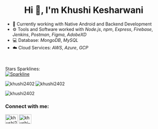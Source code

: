 <h1 align="center">Hi 👋, I'm Khushi Kesharwani</h1>

- 💛 Currently working with Native Android and Backend Development
- ⚙️ Tools and Software worked with *Node.js*, *npm*, *Express*, *Firebase*, *Jenkins*, *Postman*, *Figma*, *AdobeXD*
- 💻 Database: *MongoDB*, *MySQL*
- ☁️ Cloud Services: *AWS*, *Azure*, *GCP*

<br>

Stars Sparklines: <br>
[![Sparkline](https://stars.medv.io/Naereen/badges.svg)](https://stars.medv.io/Naereen/badges)
  


<p><img align="left" src="https://github-readme-stats.vercel.app/api/top-langs?username=khushi2402&show_icons=true&locale=en&layout=compact" alt="khushi2402" /></p>

<p><img align="center" src="https://github-readme-stats.vercel.app/api?username=khushi2402&show_icons=true&locale=en" alt="khushi2402" /> </p>

<p><img align="center" src="https://github-readme-streak-stats.herokuapp.com/?user=khushi2402&" alt="khushi2402" /></p>

<h3 align="left">Connect with me:</h3>
<p align="left">
<a href="https://twitter.com/khushi24k" target="blank"><img align="center" src="https://raw.githubusercontent.com/rahuldkjain/github-profile-readme-generator/master/src/images/icons/Social/twitter.svg" alt="khushi24k" height="30" width="40" /></a>
<a href="https://linkedin.com/in/khushi-kesharwani-a80036232" target="blank"><img align="center" src="https://raw.githubusercontent.com/rahuldkjain/github-profile-readme-generator/master/src/images/icons/Social/linked-in-alt.svg" alt="khushi-kesharwani-a80036232" height="30" width="40" /></a>
</p>
